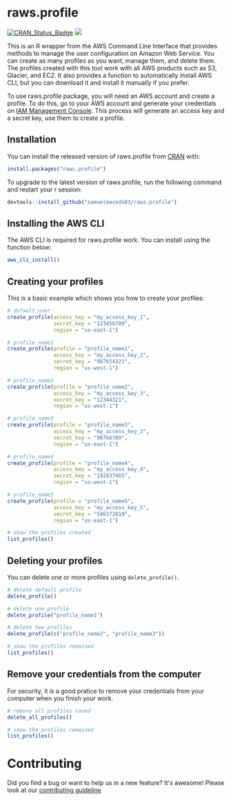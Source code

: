 # raws.profile

[![CRAN\_Status\_Badge](https://www.r-pkg.org/badges/version/raws.profile)](https://cran.r-project.org/package=raws.profile)
<a href="https://www.r-pkg.org/pkg/raws.profile"><img src="https://cranlogs.r-pkg.org/badges/raws.profile?color=brightgreen" style=""></a>

This is an R wrapper from the AWS Command Line Interface that 
provides methods to manage the user configuration on Amazon Web Service. You 
can create as many profiles as you want, manage them, and delete them. The 
profiles created with this tool work with all AWS products such as S3, 
Glacier, and EC2. It also provides a function to automatically install 
AWS CLI, but you can download it and install it manually if you prefer.

To use raws.profile package, you will need an AWS account and create a profile.
To do this, go to your AWS account and generate your credentials on
[IAM Management Console](https://aws.amazon.com/). This process will generate an
access key and a secret key, use them to create a profile. 

## Installation

You can install the released version of raws.profile from [CRAN](https://CRAN.R-project.org) with:

``` r
install.packages("raws.profile")
```

To upgrade to the latest version of raws.profile, run the following 
command and restart your r session:

``` r
devtools::install_github("samuelmacedo83/raws.profile")

```

## Installing the AWS CLI

The AWS CLI is required for raws.profile work. You can install using
the function below:

``` r
aws_cli_install()
```

## Creating your profiles

This is a basic example which shows you how to create your profiles:

``` r
# default user
create_profile(access_key = "my_access_key_1",
               secret_key = "123456789",
               region = "us-east-1")

# profile_name1
create_profile(profile = "profile_name1",
               access_key = "my_access_key_2",
               secret_key = "987654321",
               region = "us-west-1")

# profile_name2
create_profile(profile = "profile_name2",
               access_key = "my_access_key_3",
               secret_key = "12344321",
               region = "us-west-1")

# profile_name3
create_profile(profile = "profile_name3",
               access_key = "my_access_key_3",
               secret_key = "98766789",
               region = "us-east-1")

# profile_name4
create_profile(profile = "profile_name4",
               access_key = "my_access_key_4",
               secret_key = "192837465",
               region = "us-west-1")

# profile_name5
create_profile(profile = "profile_name5",
               access_key = "my_access_key_5",
               secret_key = "546372819",
               region = "us-east-1")

# show the profiles created
list_profiles()
```

## Deleting your profiles

You can delete one or more profiles using `delete_profile()`.

``` r
# delete default profile
delete_profile()

# delete one profile
delete_profile("profile_name1")

# delete two profiles
delete_profile(c("profile_name2", "profile_name3"))

# show the profiles remained
list_profiles()
```

## Remove your credentials from the computer

For security, it is a good pratice to remove your credentials from your computer when you finish your work. 


``` r
# remove all profiles saved
delete_all_profiles()

# show the profiles remained
list_profiles()
```
# Contributing

Did you find a bug or want to help us in a new feature? It's awesome! Please look at our [contributing guideline](.github/CONTRIBUTING.md)

